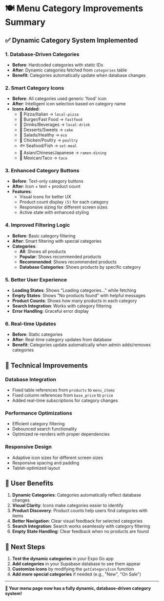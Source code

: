 # 🍽️ Menu Category Improvements Summary

## **✅ Dynamic Category System Implemented**

### **1. Database-Driven Categories**
- **Before**: Hardcoded categories with static IDs
- **After**: Dynamic categories fetched from `categories` table
- **Benefit**: Categories automatically update when database changes

### **2. Smart Category Icons**
- **Before**: All categories used generic 'food' icon
- **After**: Intelligent icon selection based on category name
- **Icons Added**:
  - 🍕 Pizza/Italian → `local-pizza`
  - 🍔 Burger/Fast Food → `fastfood`
  - 🥤 Drinks/Beverages → `local-drink`
  - 🍰 Desserts/Sweets → `cake`
  - 🥗 Salads/Healthy → `eco`
  - 🍗 Chicken/Poultry → `poultry`
  - 🐟 Seafood/Fish → `set-meal`
  - 🍜 Asian/Chinese/Japanese → `ramen-dining`
  - 🌮 Mexican/Taco → `taco`

### **3. Enhanced Category Buttons**
- **Before**: Text-only category buttons
- **After**: Icon + text + product count
- **Features**:
  - Visual icons for better UX
  - Product count display `(5)` for each category
  - Responsive sizing for different screen sizes
  - Active state with enhanced styling

### **4. Improved Filtering Logic**
- **Before**: Basic category filtering
- **After**: Smart filtering with special categories
- **Categories**:
  - **All**: Shows all products
  - **Popular**: Shows recommended products
  - **Recommended**: Shows recommended products
  - **Database Categories**: Shows products by specific category

### **5. Better User Experience**
- **Loading States**: Shows "Loading categories..." while fetching
- **Empty States**: Shows "No products found" with helpful messages
- **Product Counts**: Shows how many products in each category
- **Search Integration**: Works with category filtering
- **Error Handling**: Graceful error display

### **6. Real-time Updates**
- **Before**: Static categories
- **After**: Real-time category updates from database
- **Benefit**: Categories update automatically when admin adds/removes categories

## **🔧 Technical Improvements**

### **Database Integration**
- Fixed table references from `products` to `menu_items`
- Fixed column references from `base_price` to `price`
- Added real-time subscriptions for category changes

### **Performance Optimizations**
- Efficient category filtering
- Debounced search functionality
- Optimized re-renders with proper dependencies

### **Responsive Design**
- Adaptive icon sizes for different screen sizes
- Responsive spacing and padding
- Tablet-optimized layout

## **🎯 User Benefits**

1. **Dynamic Categories**: Categories automatically reflect database changes
2. **Visual Clarity**: Icons make categories easier to identify
3. **Product Discovery**: Product counts help users find categories with items
4. **Better Navigation**: Clear visual feedback for selected categories
5. **Search Integration**: Search works seamlessly with category filtering
6. **Empty State Handling**: Clear feedback when no products are found

## **🚀 Next Steps**

1. **Test the dynamic categories** in your Expo Go app
2. **Add categories** in your Supabase database to see them appear
3. **Customize icons** by modifying the `getCategoryIcon` function
4. **Add more special categories** if needed (e.g., "New", "On Sale")

---

**🎉 Your menu page now has a fully dynamic, database-driven category system!**
